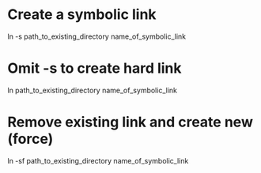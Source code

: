 # Create a symbolic link
ln -s path_to_existing_directory name_of_symbolic_link

# Omit -s to create hard link
ln path_to_existing_directory name_of_symbolic_link

# Remove existing link and create new (force)
ln -sf path_to_existing_directory name_of_symbolic_link
